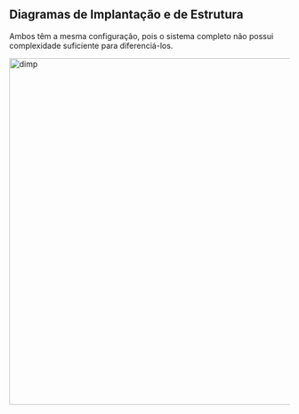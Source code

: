 ## Diagramas de Implantação e de Estrutura

Ambos têm a mesma configuração, pois o sistema completo não possui complexidade suficiente para diferenciá-los.

<img width="1298" height="623" alt="dimp" src="https://github.com/user-attachments/assets/8dea517f-e4c4-48c7-81e7-7df5be0d7559" />
